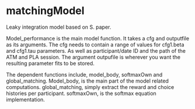 # matchingModel
Leaky integration model based on S. paper. 

Model_performance is the main model function. It takes a cfg and outputfile as its arguments. 
The cfg needs to contain a range of values for cfg1.beta and cfg1.tau parameters. As well as participant/date ID 
and the path of the ATM and PLA session. The argument outpufile is wherever you want the resulting parameter fits to be stored. 

The dependent functions include, model_body, softmaxOwn and global_matching. 
Model_body, is the main part of the model related computations. 
global_matching, simply extract the reward and choice histories per participant. 
softmaxOwn, is the softmax equation implementation. 




